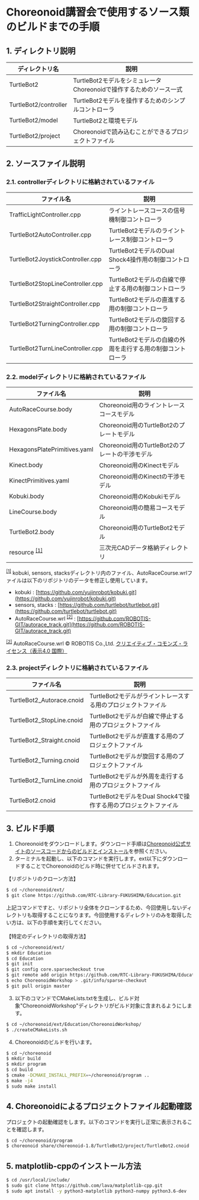 # Choreonoid講習会で使用するソース類のビルドまでの手順
## 1. ディレクトリ説明
|ディレクトリ名|説明|
|----|----|
|TurtleBot2|TurtleBot2モデルをシミュレータChoreonoidで操作するためのソース一式|
|TurtleBot2/controller|TurtleBot2モデルを操作するためのシンプルコントローラ|
|TurtleBot2/model|TurtleBot2と環境モデル|
|TurtleBot2/project|Choreonoidで読み込むことができるプロジェクトファイル|

## 2. ソースファイル説明
### 2.1. controllerディレクトリに格納されているファイル
|ファイル名|説明|
|----|----|
|TrafficLightController.cpp|ライントレースコースの信号機制御コントローラ|
|TurtleBot2AutoController.cpp|TurtleBot2モデルのライントレース制御コントローラ|
|TurtleBot2JoystickController.cpp|TurtleBot2モデルのDual Shock4操作用の制御コントローラ|
|TurtleBot2StopLineController.cpp|TurtleBot2モデルの白線で停止する用の制御コントローラ|
|TurtleBot2StraightController.cpp|TurtleBot2モデルの直進する用の制御コントローラ|
|TurtleBot2TurningController.cpp|TurtleBot2モデルの旋回する用の制御コントローラ|
|TurtleBot2TurnLineController.cpp|TurtleBot2モデルの白線の外周を走行する用の制御コントローラ|

### 2.2. modelディレクトリに格納されているファイル
|ファイル名|説明|
|----|----|
|AutoRaceCourse.body|Choreonoid用のライントレースコースモデル|
|HexagonsPlate.body|Choreonoid用のTurtleBot2のプレートモデル|
|HexagonsPlatePrimitives.yaml|Choreonoid用のTurtleBot2のプレートの干渉モデル|
|Kinect.body|Choreonoid用のKinectモデル|
|KinectPrimitives.yaml|Choreonoid用のKinectの干渉モデル|
|Kobuki.body|Choreonoid用のKobukiモデル|
|LineCourse.body|Choreonoid用の簡易コースモデル|
|TurtleBot2.body|Choreonoid用のTurtleBot2モデル|
|resource <sup>[[1]](#note1)</sup>|三次元CADデータ格納ディレクトリ|

<sup id="note1">[[1]](#note1)</sup> kobuki, sensors, stacksディレクトリ内のファイル、AutoRaceCourse.wrlファイルは以下のリポジトリのデータを修正し使用しています。<br>
* kobuki : [https://github.com/yujinrobot/kobuki.git](https://github.com/yujinrobot/kobuki.git)<br>
* sensors, stacks : [https://github.com/turtlebot/turtlebot.git](https://github.com/turtlebot/turtlebot.git)<br>
* AutoRaceCourse.wrl <sup>[[2]](#note2)</sup> : [https://github.com/ROBOTIS-GIT/autorace_track.git](https://github.com/ROBOTIS-GIT/autorace_track.git)

<sup id="note2">[[2]](#note2)</sup> AutoRaceCourse.wrl © ROBOTIS Co.,Ltd. [クリエイティブ・コモンズ・ライセンス（表示4.0 国際）](https://creativecommons.org/licenses/by/4.0/)<br>

### 2.3. projectディレクトリに格納されているファイル
|ファイル名|説明|
|----|----|
|TurtleBot2_Autorace.cnoid|TurtleBot2モデルがライントレースする用のプロジェクトファイル|
|TurtleBot2_StopLine.cnoid|TurtleBot2モデルが白線で停止する用のプロジェクトファイル|
|TurtleBot2_Straight.cnoid|TurtleBot2モデルが直進する用のプロジェクトファイル|
|TurtleBot2_Turning.cnoid|TurtleBot2モデルが旋回する用のプロジェクトファイル|
|TurtleBot2_TurnLine.cnoid|TurtleBot2モデルが外周を走行する用のプロジェクトファイル|
|TurtleBot2.cnoid|TurtleBot2モデルをDual Shock4で操作する用のプロジェクトファイル|

## 3. ビルド手順
1. Choreonoidをダウンロードします。ダウンロード手順は[Choreonoid公式サイトのソースコードからのビルドとインストール](https://choreonoid.org/ja/manuals/latest/install/build-ubuntu.html)を参照ください。<br>
2. ターミナルを起動し、以下のコマンドを実行します。ext以下にダウンロードすることでChoreonoidのビルド時に併せてビルドされます。<br>

【リポジトリのクローン方法】<br>
```bash
$ cd ~/choreonoid/ext/
$ git clone https://github.com/RTC-Library-FUKUSHIMA/Education.git
```

上記コマンドですと、リポジトリ全体をクローンするため、今回使用しないディレクトリも取得することになります。今回使用するディレクトリのみを取得したい方は、以下の手順を実行してください。<br><br>
【特定のディレクトリの取得方法】<br>
```bash
$ cd ~/choreonoid/ext/
$ mkdir Education
$ cd Education
$ git init
$ git config core.sparsecheckout true
$ git remote add origin https://github.com/RTC-Library-FUKUSHIMA/Education.git
$ echo ChoreonoidWorkshop > .git/info/sparse-checkout
$ git pull origin master
```

3. 以下のコマンドでCMakeLists.txtを生成し、ビルド対象"ChoreonoidWorkshop"ディレクトリがビルド対象に含まれるようにします。<br>
```bash
$ cd ~/choreonoid/ext/Education/ChoreonoidWorkshop/
$ ./createCMakeLists.sh
```

4. Choreonoidのビルドを行います。<br>
```bash
$ cd ~/choreonoid
$ mkdir build
$ mkdir program
$ cd build
$ cmake -DCMAKE_INSTALL_PREFIX=~/choreonoid/program ..
$ make -j4
$ sudo make install
```

## 4. Choreonoidによるプロジェクトファイル起動確認
プロジェクトの起動確認をします。以下のコマンドを実行し正常に表示されることを確認します。
```bash
$ cd ~/choreonoid/program
$ choreonoid share/choreonoid-1.8/TurtleBot2/project/TurtleBot2.cnoid
```

## 5. matplotlib-cppのインストール方法
```bash
$ cd /usr/local/include/
$ sudo git clone https://github.com/lava/matplotlib-cpp.git
$ sudo apt install -y python3-matplotlib python3-numpy python3.6-dev
```
